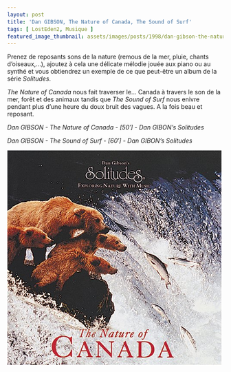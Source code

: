 ```yaml
---
layout: post
title: 'Dan GIBSON, The Nature of Canada, The Sound of Surf'
tags: [ LostEden2, Musique ]
featured_image_thumbnail: assets/images/posts/1998/dan-gibson-the-nature-of-canada.jpg
---
```


Prenez de reposants sons de la nature (remous de la mer, pluie, chants d’oiseaux,...), ajoutez à cela une délicate mélodie jouée aux piano ou au synthé et vous obtiendrez un exemple de ce que peut-être un album de la série *Solitudes*.

*The Nature of Canada* nous fait traverser le... Canada à travers le son de la mer, forêt et des animaux tandis que *The Sound of Surf* nous enivre pendant plus d’une heure du doux bruit des vagues. A la fois beau et reposant.

*Dan GIBSON - The Nature of Canada - [50′] - Dan GIBON’s Solitudes*

*Dan GIBSON - The Sound of Surf - [60′] - Dan GIBON’s Solitudes*

![Dan GIBSON, The Nature of Canada](assets/images/posts/1998/dan-gibson-the-nature-of-canada.jpg) 